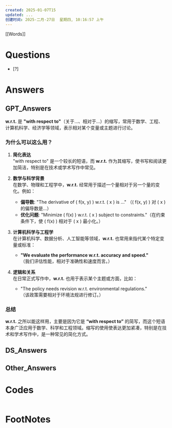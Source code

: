 ```yaml
---
created: 2025-01-07T15
updated: ...
创建时间: 2025-二月-27日  星期四, 10:16:57 上午
---
```

[[Words]]

# Questions

- [?] 


# Answers

## GPT_Answers
**w.r.t.** 是 **"with respect to"**（关于…、相对于…）的缩写，常用于数学、工程、计算机科学、经济学等领域，表示相对某个变量或主题进行讨论。

### **为什么可以这么用？**
1. **简化表达**  
   "with respect to" 是一个较长的短语，而 **w.r.t.** 作为其缩写，使书写和阅读更加简洁，特别是在技术或学术写作中常见。

2. **数学与科学背景**  
   在数学、物理和工程学中，**w.r.t.** 经常用于描述一个量相对于另一个量的变化。例如：
   - **偏导数**: "The derivative of \( f(x, y) \) w.r.t. \( x \) is ..." （\( f(x, y) \) 对 \( x \) 的偏导数是...）
   - **优化问题**: "Minimize \( f(x) \) w.r.t. \( x \) subject to constraints."（在约束条件下，使 \( f(x) \) 相对于 \( x \) 最小化。）

3. **计算机科学与工程学**  
   在计算机科学、数据分析、人工智能等领域，**w.r.t.** 也常用来指代某个特定变量或标准：
   - **"We evaluate the performance w.r.t. accuracy and speed."**  
     （我们评估性能，相对于准确性和速度而言。）

4. **逻辑和关系**  
   在日常正式写作中，**w.r.t.** 也用于表示某个主题或方面，比如：
   - "The policy needs revision w.r.t. environmental regulations."  
     （该政策需要相对于环境法规进行修订。）

### **总结**
**w.r.t.** 之所以能这样用，主要是因为它是 **“with respect to”** 的简写，而这个短语本身广泛应用于数学、科学和工程领域。缩写的使用使表达更加紧凑，特别是在技术和学术写作中，是一种常见的简化方式。

## DS_Answers


## Other_Answers


# Codes

```python

```



# FootNotes
